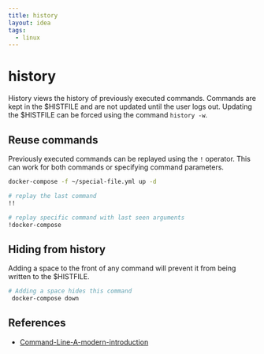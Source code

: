 ```yaml
---
title: history
layout: idea
tags:
  - linux
---
```


# history

History views the history of previously executed commands. Commands are kept in
the $HISTFILE and are not updated until the user logs out. Updating the
$HISTFILE can be forced using the command `history -w`.

## Reuse commands

Previously executed commands can be replayed using the `!` operator. This can
work for both commands or specifying command parameters.

```bash
docker-compose -f ~/special-file.yml up -d

# replay the last command
!!

# replay specific command with last seen arguments
!docker-compose
```

## Hiding from history

Adding a space to the front of any command will prevent it from being written to
the $HISTFILE.

```bash
# Adding a space hides this command
 docker-compose down
```

## References

- [Command-Line-A-modern-introduction](/reference/Command-Line-A-modern-introduction)
